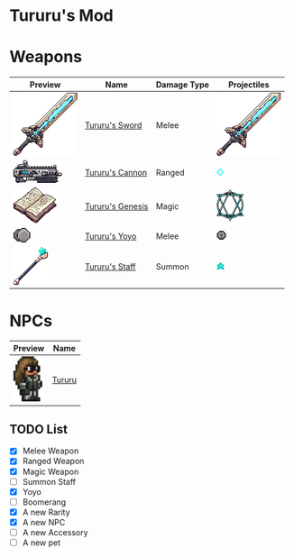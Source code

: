 # Tururu's Mod

# Weapons

| Preview | Name | Damage Type | Projectiles |
| ------- | ------ | ------- | ------- |
| <img src='Items/Weapons/Melee/TururusSword.png'>   | <a href="Items/Weapons/Melee/TururusSword.png">Tururu's Sword</a>    | Melee  | <img src='Projectiles/Melee/TururusSwordProjectile.png'>   | 
| <img src='Items/Weapons/Ranged/TururusCannon.png'> | <a href="Items/Weapons/Ranged/TururusCannon.cs">Tururu's Cannon</a>  | Ranged | <img src='Projectiles/Ranged/TururusCannonProjectile.png'> |
| <img src='Items/Weapons/Magic/TururusGenesis.png'> | <a href="Items/Weapons/Magic/TururusGenesis.cs">Tururu's Genesis</a> | Magic  | <img src='Projectiles/Magic/TururusGenesisProjectile.png'> | 
| <img src='Items/Weapons/Melee/TururusYoyo.png'>    | <a href="Items/Weapons/Magic/TururusGenesis.cs">Tururu's Yoyo</a>    | Melee  | <img src='Projectiles/Melee/TururusYoyoProjectile.png'>    |
| <img src='Items/Weapons/Summon/TururusStaff.png'>  | <a href="Items/Weapons//Summon/TururusStaff.cs">Tururu's Staff</a>   | Summon | <img src='Projectiles/Summon/MagicStar.png'>               |

# NPCs

| Preview | Name |
| ------- | ------ |
| <img src='NPCs/tururu_example.png' height='80px'> | <a href="NPCs//Tururu.cs">Tururu</a> | 


## TODO List

- [X] Melee Weapon
- [X] Ranged Weapon 
- [X] Magic Weapon
- [ ] Summon Staff
- [X] Yoyo
- [ ] Boomerang
- [X] A new Rarity
- [X] A new NPC
- [ ] A new Accessory
- [ ] A new pet
